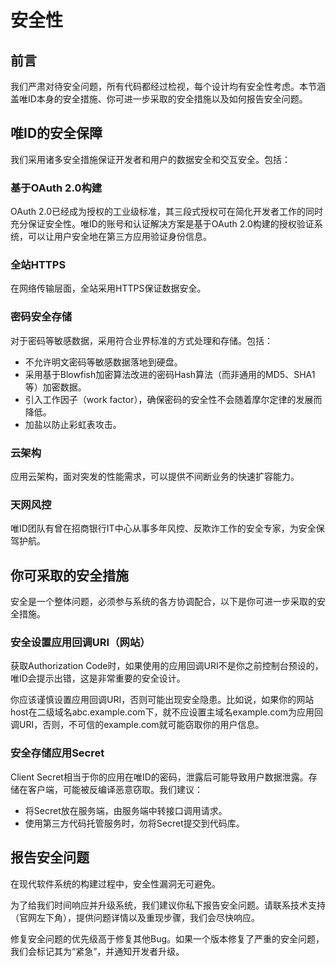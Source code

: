 # 安全性

## 前言

我们严肃对待安全问题，所有代码都经过检视，每个设计均有安全性考虑。本节涵盖唯ID本身的安全措施、你可进一步采取的安全措施以及如何报告安全问题。

## 唯ID的安全保障

我们采用诸多安全措施保证开发者和用户的数据安全和交互安全。包括：

### 基于OAuth 2.0构建

OAuth 2.0已经成为授权的工业级标准，其三段式授权可在简化开发者工作的同时充分保证安全性。唯ID的账号和认证解决方案是基于OAuth 2.0构建的授权验证系统，可以让用户安全地在第三方应用验证身份信息。

### 全站HTTPS

在网络传输层面，全站采用HTTPS保证数据安全。

### 密码安全存储

对于密码等敏感数据，采用符合业界标准的方式处理和存储。包括：

* 不允许明文密码等敏感数据落地到硬盘。
* 采用基于Blowfish加密算法改进的密码Hash算法（而非通用的MD5、SHA1等）加密数据。
* 引入工作因子（work factor），确保密码的安全性不会随着摩尔定律的发展而降低。
* 加盐以防止彩虹表攻击。

### 云架构

应用云架构，面对突发的性能需求，可以提供不间断业务的快速扩容能力。

### 天网风控

唯ID团队有曾在招商银行IT中心从事多年风控、反欺诈工作的安全专家，为安全保驾护航。

## 你可采取的安全措施

安全是一个整体问题，必须参与系统的各方协调配合，以下是你可进一步采取的安全措施。

### 安全设置应用回调URI（网站）

获取Authorization Code时，如果使用的应用回调URI不是你之前控制台预设的，唯ID会提示出错，这是非常重要的安全设计。

你应该谨慎设置应用回调URI，否则可能出现安全隐患。比如说，如果你的网站host在二级域名abc.example.com下，就不应设置主域名example.com为应用回调URI，否则，不可信的example.com就可能窃取你的用户信息。

### 安全存储应用Secret

Client Secret相当于你的应用在唯ID的密码，泄露后可能导致用户数据泄露。存储在客户端，可能被反编译恶意窃取。我们建议：

* 将Secret放在服务端，由服务端中转接口调用请求。
* 使用第三方代码托管服务时，勿将Secret提交到代码库。

## 报告安全问题

在现代软件系统的构建过程中，安全性漏洞无可避免。

为了给我们时间响应并升级系统，我们建议你私下报告安全问题。请联系技术支持（官网左下角），提供问题详情以及重现步骤，我们会尽快响应。

修复安全问题的优先级高于修复其他Bug。如果一个版本修复了严重的安全问题，我们会标记其为“紧急”，并通知开发者升级。

